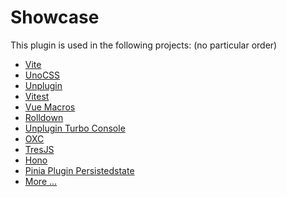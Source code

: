 # Showcase

This plugin is used in the following projects:
(no particular order)

- [Vite](https://vite.dev/guide/#scaffolding-your-first-vite-project)
- [UnoCSS](https://unocss.dev/guide/style-reset#installation)
- [Unplugin](https://unplugin.unjs.io/guide/#install-package)
- [Vitest](https://main.vitest.dev/guide/#adding-vitest-to-your-project)
- [Vue Macros](https://vue-macros.dev/guide/getting-started.html#installation)
- [Rolldown](https://rolldown.rs/contrib-guide/setup-the-project#prerequisites)
- [Unplugin Turbo Console](https://utc.yuy1n.io/guide/getting-started.html#install)
- [OXC](https://oxc.rs/docs/guide/usage/linter.html#installation)
- [TresJS](https://docs.tresjs.org/guide/)
- [Hono](https://hono.dev/docs/#quick-start)
- [Pinia Plugin Persistedstate](https://prazdevs.github.io/pinia-plugin-persistedstate/guide/#installation)
- [More ...](https://github.com/search?q=vitepress-plugin-group-icons+path%3Apackage.json&type=code)
